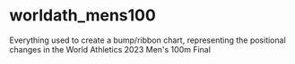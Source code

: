 # worldath_mens100
Everything used to create a bump/ribbon chart, representing the positional changes in the World Athletics 2023 Men's 100m Final
